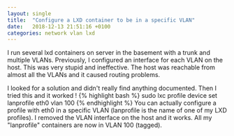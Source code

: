 ```yaml
---
layout: single
title:  "Configure a LXD container to be in a specific VLAN"
date:   2018-12-13 21:51:16 +0100
categories: network vlan lxd
---
```

I run several lxd containers on server in the basement with a trunk and multiple VLANs.
Previously, I configured an interface for each VLAN on the host.
This was very stupid and ineffective. The host was reachable from almost all the VLANs and it caused routing problems.

I looked for a solution and didn't really find anything documented.
Then I tried this and it worked !
{% highlight bash %}
sudo lxc profile device set lanprofile eth0 vlan 100
{% endhighlight %}
You can actually configure a profile with eth0 in a specific VLAN (lanprofile is the name of one of my LXD profiles).
I removed the VLAN interface on the host and it works. All my "lanprofile" containers are now in VLAN 100 (tagged).

